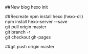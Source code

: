 ##New blog
hexo init  

##Recreate
npm install hexo  (hexo-cli)  
npm install hexo-server --save  
git pull origin master  
git branch -r   
git checkout gh-pages  


##git push origin master 

[hexo doc]: https://hexo.io/docs/server.html  
[hexo theme yelee]: https://github.com/MOxFIVE/hexo-theme-yelee  
[hexo theme next]:  https://github.com/iissnan/hexo-theme-next  
